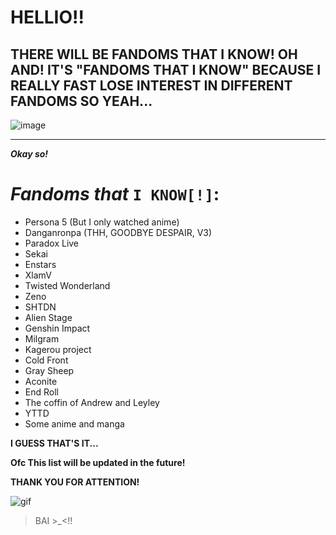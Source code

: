# HELLIO!!
## THERE WILL BE FANDOMS THAT I KNOW! OH AND! IT'S "FANDOMS THAT I KNOW" BECAUSE I REALLY FAST LOSE INTEREST IN DIFFERENT FANDOMS SO YEAH...
![image](https://github.com/fitsui/UM-HELLO/assets/140371348/a1ff8961-5fd8-4080-84ef-04ba034ee2e0)
___________
 ***Okay so!***
# ***Fandoms that*** `I KNOW[!]`:
+ Persona 5 (But I only watched anime)
+ Danganronpa (THH, GOODBYE DESPAIR, V3)
+ Paradox Live
+ Sekai
+ Enstars
+ XlamV
+ Twisted Wonderland
+ Zeno
+ SHTDN
+ Alien Stage
+ Genshin Impact
+ Milgram
+ Kagerou project
+ Cold Front
+ Gray Sheep
+ Aconite
+ End Roll
+ The coffin of Andrew and Leyley
+ YTTD
+ Some anime and manga

**I GUESS THAT'S IT...**

**Ofc This list will be updated in the future!**

**THANK YOU FOR ATTENTION!**

![gif](https://i.pinimg.com/originals/56/da/1f/56da1f2c3ec89b3406e5eb54a74c8994.gif)

> BAI >_<!!
